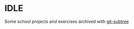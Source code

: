 # IDLE
Some school projects and exercises archived with [git-subtree](https://github.com/git/git/blob/master/contrib/subtree/git-subtree.txt)

